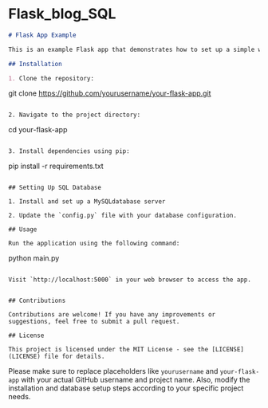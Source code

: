 # Flask_blog_SQL

```markdown
# Flask App Example

This is an example Flask app that demonstrates how to set up a simple web application using Flask framework.

## Installation

1. Clone the repository:

```
git clone https://github.com/yourusername/your-flask-app.git
```

2. Navigate to the project directory:

```
cd your-flask-app
```

3. Install dependencies using pip:

```
pip install -r requirements.txt
```

## Setting Up SQL Database

1. Install and set up a MySQLdatabase server 

2. Update the `config.py` file with your database configuration.

## Usage

Run the application using the following command:

```
python main.py
```

Visit `http://localhost:5000` in your web browser to access the app.


## Contributions

Contributions are welcome! If you have any improvements or suggestions, feel free to submit a pull request.

## License

This project is licensed under the MIT License - see the [LICENSE](LICENSE) file for details.
```

Please make sure to replace placeholders like `yourusername` and `your-flask-app` with your actual GitHub username and project name. Also, modify the installation and database setup steps according to your specific project needs.